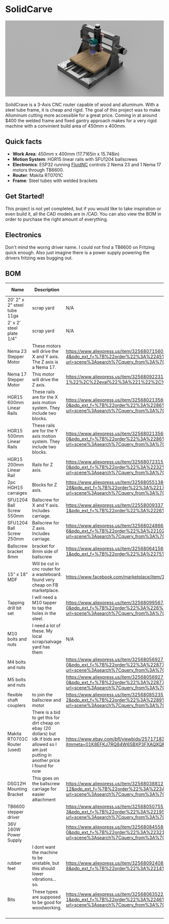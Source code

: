 # SolidCarve

![](https://github.com/eshaanmodi541/SolidCarve/blob/996ff6820cfa5047ebaaeb4d239864aec47d669c/CAD/CNC%20V1%20v3.png)

SolidCrave is a 3-Axis CNC router capable of wood and alluminum. With a steel tube frame, it is cheap and rigid. The goal of this project was to make Alluminum cutting more accessible for a great price. Coming in at around $400 the welded frame and fixed gantry approach makes for a very rigid machine with a convinient build area of 450mm x 400mm.

## Quick facts

* **Work Area**: 450mm x 400mm (17.7165in x 15.748in)
* **Motion System**: HGR15 linear rails with SFU1204 ballscrews
* **Electronics**: ESP32 running [FluidNC](https://github.com/bdring/FluidNC) controls 2 Nema 23 and 1 Nema 17 motors through TB6600.
* **Router**: Makita RT0701C
* **Frame**: Steel tubes with welded brackets

## Get Started!

This project is not yet completed, but if you would like to take inspiration or even build it, all the CAD models are in /CAD. You can also view the BOM in order to purchase the right amount of everything. 

## Electronics

Don't mind the worng driver name. I could not find a TB6600 on Fritzing quick enough. Also just imagine there is a power supply powering the drivers fritzing was bugging out.
![]()

## BOM

|Name                        |Description                                                                                                                                     |Link                                                                                                                                                                                                                                                                                                                                                                                                                                                                                                                                                                                                                                                                                                                                                     |Unit Price|Amount|Total |
|----------------------------|------------------------------------------------------------------------------------------------------------------------------------------------|---------------------------------------------------------------------------------------------------------------------------------------------------------------------------------------------------------------------------------------------------------------------------------------------------------------------------------------------------------------------------------------------------------------------------------------------------------------------------------------------------------------------------------------------------------------------------------------------------------------------------------------------------------------------------------------------------------------------------------------------------------|----------|------|------|
|20' 2" x 2" steel tube 11ga |scrap yard                                                                                                                                      |N/A                                                                                                                                                                                                                                                                                                                                                                                                                                                                                                                                                                                                                                                                                                                                                      |30        |1     |30    |
|2' x 2' steel plate 1/4"    |scrap yard                                                                                                                                      |N/A                                                                                                                                                                                                                                                                                                                                                                                                                                                                                                                                                                                                                                                                                                                                                      |15        |1     |15    |
|Nema 23 Stepper Motor       |These motors will drive the X and Y axis. The Z axis is a Nema 17.                                                                              |https://www.aliexpress.us/item/3256807156054385.html?spm=a2g0o.productlist.main.5.230f49JK49JKb5&algo_pvid=e405b600-67c0-404b-92b8-c12b775f8413&algo_exp_id=e405b600-67c0-404b-92b8-c12b775f8413-4&pdp_ext_f=%7B%22order%22%3A%2245%22%2C%22eval%22%3A%221%22%2C%22fromPage%22%3A%22search%22%7D&pdp_npi=6%40dis%21USD%2131.13%2123.33%21%21%2131.13%2123.33%21%402101fd6c17614235621012046e2751%2112000040341024266%21sea%21US%212885384607%21X%211%210%21n_tag%3A-29919%3Bd%3A7a2cc801%3Bm03_new_user%3A-29895%3BpisId%3A5000000190826415&curPageLogUid=1ZugifL4wLtP&utparam-url=scene%3Asearch%7Cquery_from%3A%7Cx_object_id%3A1005007342369137%7C_p_origin_prod%3A                                                                                   |23.33     |1     |23.33 |
|Nema 17 Stepper Motor       |This motor will drive the Z axis.                                                                                                               |https://www.aliexpress.us/item/3256809223184730.html?spm=a2g0o.productlist.main.16.73afKJUqKJUqEr&algo_pvid=9df6aeff-7932-46aa-b3da-1262762ab8a4&algo_exp_id=9df6aeff-7932-46aa-b3da-1262762ab8a4-15&pdp_ext_f=%7B%22order%22%3A%22-1%22%2C%22eval%22%3A%221%22%2C%22fromPage%22%3A%22search%22%7D&pdp_npi=6%40dis%21USD%2113.90%2113.20%21%21%2113.90%2113.20%21%402101d25f17614240842937816e5fed%2112000049010762722%21sea%21US%212885384607%21X%211%210%21n_tag%3A-29919%3Bd%3A7a2cc801%3Bm03_new_user%3A-29895&curPageLogUid=ZoDJaLagXyey&utparam-url=scene%3Asearch%7Cquery_from%3A%7Cx_object_id%3A1005009409499482%7C_p_origin_prod%3A                                                                                                            |13.2      |1     |13.2  |
|HGR15 600mm Linear Rails    |These rails are for the X axis motion system. They include two blocks.                                                                          |https://www.aliexpress.us/item/3256802135605944.html?spm=a2g0o.productlist.main.1.32642883iEcr8P&algo_pvid=551ac20b-b4fd-4346-8559-6b379feccfa0&algo_exp_id=551ac20b-b4fd-4346-8559-6b379feccfa0-0&pdp_ext_f=%7B%22order%22%3A%2286%22%2C%22eval%22%3A%221%22%2C%22fromPage%22%3A%22search%22%7D&pdp_npi=6%40dis%21USD%2169.99%2148.99%21%21%2169.99%2148.99%21%402101f4dc17614241852111655efd9f%2112000020076253720%21sea%21US%212885384607%21X%211%210%21n_tag%3A-29919%3Bd%3A7a2cc801%3Bm03_new_user%3A-29895&curPageLogUid=UzAIjEZK8Vem&utparam-url=scene%3Asearch%7Cquery_from%3A%7Cx_object_id%3A1005002321920696%7C_p_origin_prod%3A                                                                                                              |45.99     |1     |45.99 |
|HGR15 500mm Linear Rails    |These rails are for the Y axis motion system. They include two blocks.                                                                          |https://www.aliexpress.us/item/3256802135605944.html?spm=a2g0o.productlist.main.1.32642883iEcr8P&algo_pvid=551ac20b-b4fd-4346-8559-6b379feccfa0&algo_exp_id=551ac20b-b4fd-4346-8559-6b379feccfa0-0&pdp_ext_f=%7B%22order%22%3A%2286%22%2C%22eval%22%3A%221%22%2C%22fromPage%22%3A%22search%22%7D&pdp_npi=6%40dis%21USD%2169.99%2148.99%21%21%2169.99%2148.99%21%402101f4dc17614241852111655efd9f%2112000020076253720%21sea%21US%212885384607%21X%211%210%21n_tag%3A-29919%3Bd%3A7a2cc801%3Bm03_new_user%3A-29895&curPageLogUid=UzAIjEZK8Vem&utparam-url=scene%3Asearch%7Cquery_from%3A%7Cx_object_id%3A1005002321920696%7C_p_origin_prod%3A                                                                                                              |40        |1     |40    |
|HGR15 200mm Linear Rail     |Rails for Z axis.                                                                                                                               |https://www.aliexpress.us/item/3256807231570551.html?spm=a2g0o.productlist.main.1.3af1Ss8VSs8VZE&algo_pvid=c16633f9-0df3-4ee1-9045-fc043b156705&algo_exp_id=c16633f9-0df3-4ee1-9045-fc043b156705-0&pdp_ext_f=%7B%22order%22%3A%2232%22%2C%22eval%22%3A%221%22%2C%22fromPage%22%3A%22search%22%7D&pdp_npi=6%40dis%21USD%2113.29%215.49%21%21%2194.18%2138.90%21%402101c69b17614244798601278edbc1%2112000043245086672%21sea%21US%212885384607%21X%211%210%21n_tag%3A-29919%3Bd%3A7a2cc801%3Bm03_new_user%3A-29895%3BpisId%3A5000000190826415&curPageLogUid=YzeT7mCZ7kKl&utparam-url=scene%3Asearch%7Cquery_from%3A%7Cx_object_id%3A1005007417885303%7C_p_origin_prod%3A                                                                                    |5.49      |2     |10.98 |
|2pc HGH15 carraiges         |Blocks for Z axis.                                                                                                                              |https://www.aliexpress.us/item/3256805513804940.html?spm=a2g0o.productlist.main.31.5505jYw9jYw9de&algo_pvid=321bfa67-2f38-4018-91e9-e09a3223522b&algo_exp_id=321bfa67-2f38-4018-91e9-e09a3223522b-28&pdp_ext_f=%7B%22order%22%3A%2217%22%2C%22eval%22%3A%221%22%2C%22fromPage%22%3A%22search%22%7D&pdp_npi=6%40dis%21USD%219.89%215.93%21%21%2170.07%2142.04%21%402101ee6617614242870251394ea7c4%2112000034051157071%21sea%21US%212885384607%21X%211%210%21n_tag%3A-29919%3Bd%3A7a2cc801%3Bm03_new_user%3A-29895&curPageLogUid=KtT9E9kYgdcX&utparam-url=scene%3Asearch%7Cquery_from%3A%7Cx_object_id%3A1005005700119692%7C_p_origin_prod%3A                                                                                                              |5.93      |2     |11.86 |
|SFU1204 Ball Screw 550mm    |Ballscrew for X and Y axis. Includes carriage.                                                                                                  |https://www.aliexpress.us/item/2255800933770085.html?spm=a2g0o.productlist.main.2.2f55PKXbPKXbpc&algo_pvid=072fceac-d678-42d2-ad1a-494a9637eb7e&algo_exp_id=072fceac-d678-42d2-ad1a-494a9637eb7e-1&pdp_ext_f=%7B%22order%22%3A%2226%22%2C%22eval%22%3A%221%22%2C%22fromPage%22%3A%22search%22%7D&pdp_npi=6%40dis%21USD%2121.32%2115.99%21%21%2121.32%2115.99%21%40210328df17614245772582081e8d8d%2112000029163499694%21sea%21US%212885384607%21X%211%210%21n_tag%3A-29919%3Bd%3A7a2cc801%3Bm03_new_user%3A-29895&curPageLogUid=8jCOxQiP5AiG&utparam-url=scene%3Asearch%7Cquery_from%3A%7Cx_object_id%3A4001120084837%7C_p_origin_prod%3A                                                                                                                 |23.99     |2     |47.98 |
|SFU1204 Ball Screw 250mm    |Ballscrew for Z axis. Includes carriage.                                                                                                        |https://www.aliexpress.us/item/3256802486685399.html?spm=a2g0o.productlist.main.7.16cbfoaafoaaGZ&algo_pvid=c26ceaa0-5aee-4160-8e56-a98ccb4fc3b7&algo_exp_id=c26ceaa0-5aee-4160-8e56-a98ccb4fc3b7-6&pdp_ext_f=%7B%22order%22%3A%22102%22%2C%22eval%22%3A%221%22%2C%22fromPage%22%3A%22search%22%7D&pdp_npi=6%40dis%21USD%2112.71%218.26%21%21%2112.71%218.26%21%402101d83f17614246579328250ee642%2112000036673891875%21sea%21US%212885384607%21X%211%210%21n_tag%3A-29919%3Bd%3A7a2cc801%3Bm03_new_user%3A-29895&curPageLogUid=OST16f6T6tOh&utparam-url=scene%3Asearch%7Cquery_from%3A%7Cx_object_id%3A1005002673000151%7C_p_origin_prod%3A                                                                                                               |26.23     |1     |26.23 |
|Ballscrew bracket 8mm       |bracket for 8mm side of ballscrew                                                                                                               |https://www.aliexpress.us/item/3256806415698565.html?spm=a2g0o.productlist.main.2.7b53zUpezUpeXx&algo_pvid=06086790-254f-45b3-95ed-4b75f780570a&algo_exp_id=06086790-254f-45b3-95ed-4b75f780570a-1&pdp_ext_f=%7B%22order%22%3A%2275%22%2C%22eval%22%3A%221%22%2C%22fromPage%22%3A%22search%22%7D&pdp_npi=6%40dis%21USD%211.65%211.65%21%21%211.65%211.65%21%402101fd6c17614357423772453e26f4%2112000037788138131%21sea%21US%212885384607%21X%211%210%21n_tag%3A-29919%3Bd%3A7a2cc801%3Bm03_new_user%3A-29895&curPageLogUid=SNuCUD4H25bp&utparam-url=scene%3Asearch%7Cquery_from%3A%7Cx_object_id%3A1005006602013317%7C_p_origin_prod%3A                                                                                                                  |1.65      |3     |4.95  |
|15" x 18" MDF               |Will be cut in cnc router for a wasteboard. found very cheap on FB marketplace.                                                                 |https://www.facebook.com/marketplace/item/1571688714004802/?ref=search&referral_code=null&referral_story_type=post&tracking=browse_serp%3Aeb692f34-21ce-46a9-ada0-ddae626dfe8c                                                                                                                                                                                                                                                                                                                                                                                                                                                                                                                                                                           |1.5       |4.5   |6.75  |
|Tapping drill bit set       |I will need a M10 tapper to tap the holes in the steel.                                                                                         |https://www.aliexpress.us/item/3256809956746749.html?spm=a2g0o.productlist.main.1.4a90s8rIs8rIe6&algo_pvid=4dc19a08-78d6-47df-b4b7-0628c9353d3b&algo_exp_id=4dc19a08-78d6-47df-b4b7-0628c9353d3b-0&pdp_ext_f=%7B%22order%22%3A%226%22%2C%22eval%22%3A%221%22%2C%22fromPage%22%3A%22search%22%7D&pdp_npi=6%40dis%21USD%218.10%211.99%21%21%218.10%211.99%21%40210319b017614346518524918ea2b4%2112000051300260017%21sea%21US%212885384607%21X%211%210%21n_tag%3A-29919%3Bd%3A7a2cc801%3Bm03_new_user%3A-29895%3BpisId%3A5000000190826415&curPageLogUid=01nvyxRh9QR5&utparam-url=scene%3Asearch%7Cquery_from%3A%7Cx_object_id%3A1005010143061501%7C_p_origin_prod%3A                                                                                        |1.99      |1     |1.99  |
|M10 bolts and nuts          |I need a lot of these. My local scrap/salvage yard has them                                                                                     |N/A                                                                                                                                                                                                                                                                                                                                                                                                                                                                                                                                                                                                                                                                                                                                                      |5         |1     |5     |
|M4 bolts and nuts           |                                                                                                                                                |https://www.aliexpress.us/item/3256805692722422.html?spm=a2g0o.productlist.main.1.7e44SJXhSJXhom&algo_pvid=31f6e690-a240-4178-a614-45ce41931518&algo_exp_id=31f6e690-a240-4178-a614-45ce41931518-0&pdp_ext_f=%7B%22order%22%3A%228777%22%2C%22eval%22%3A%221%22%2C%22fromPage%22%3A%22search%22%7D&pdp_npi=6%40dis%21USD%212.17%211.92%21%21%212.17%211.92%21%402101e4c717615125693875141e2306%2112000034679037311%21sea%21US%212885384607%21X%211%210%21n_tag%3A-29919%3Bd%3A7a2cc801%3Bm03_new_user%3A-29895%3BpisId%3A5000000191253836&curPageLogUid=aVIkGEEZwtQU&utparam-url=scene%3Asearch%7Cquery_from%3A%7Cx_object_id%3A1005005879037174%7C_p_origin_prod%3A                                                                                     |1.99      |1     |1.99  |
|M5 bolts and nuts           |                                                                                                                                                |https://www.aliexpress.us/item/3256805692722422.html?spm=a2g0o.productlist.main.1.7e44SJXhSJXhom&algo_pvid=31f6e690-a240-4178-a614-45ce41931518&algo_exp_id=31f6e690-a240-4178-a614-45ce41931518-0&pdp_ext_f=%7B%22order%22%3A%228777%22%2C%22eval%22%3A%221%22%2C%22fromPage%22%3A%22search%22%7D&pdp_npi=6%40dis%21USD%212.17%211.92%21%21%212.17%211.92%21%402101e4c717615125693875141e2306%2112000034679037311%21sea%21US%212885384607%21X%211%210%21n_tag%3A-29919%3Bd%3A7a2cc801%3Bm03_new_user%3A-29895%3BpisId%3A5000000191253836&curPageLogUid=aVIkGEEZwtQU&utparam-url=scene%3Asearch%7Cquery_from%3A%7Cx_object_id%3A1005005879037174%7C_p_origin_prod%3A                                                                                     |1.74      |1     |1.74  |
|flexible shaft couplers     |to join the ballscrew and motor                                                                                                                 |https://www.aliexpress.us/item/3256808523574783.html?spm=a2g0o.productlist.main.3.34364AQH4AQHHR&algo_pvid=9a95b6a9-26af-4f88-8791-d68ad274ef1a&algo_exp_id=9a95b6a9-26af-4f88-8791-d68ad274ef1a-2&pdp_ext_f=%7B%22order%22%3A%2289%22%2C%22eval%22%3A%221%22%2C%22fromPage%22%3A%22search%22%7D&pdp_npi=6%40dis%21USD%2114.79%211.99%21%21%21104.82%2114.08%21%40210318a717614232486246837eef23%2112000046342938568%21sea%21US%212885384607%21X%211%210%21n_tag%3A-29919%3Bd%3A7a2cc801%3Bm03_new_user%3A-29895%3BpisId%3A5000000190826415&curPageLogUid=PxdiShzWzJE4&utparam-url=scene%3Asearch%7Cquery_from%3A%7Cx_object_id%3A1005008709889535%7C_p_origin_prod%3A                                                                                   |1.99      |1     |1.99  |
|Makita RT0701C Router (used)|There is a bid to get this for dirt cheap on ebay (20 dollars) but idk if bids are allowed so I am just putting in another price I found for now|https://www.ebay.com/bfl/viewbids/257171832182?item=257171832182&rt=nc&_trksid=p2349526.m145235.l2565,  https://www.ebay.com/itm/205675673835?itmmeta=01K8EFKJ7RQ84W6SBXP3FXAQXQ&hash=item2fe339b8eb:g:YDcAAeSw1w5ooQOu&itmprp=enc%3AAQAKAAAA4NHOg0D50eDiCdi%2FfP0r02vxDUjuFqSdUBpM19ojOi55CdLjhUGLBQO4a7N%2BtjMPwKFgiNGolN9KtKulDLkE6Y%2F%2BYoC8%2FMQvfJhbJU1FL%2FpZvFG7ysADOvYnH3%2FyLB9FW0HxqzFqMD8B%2FneX90RpFM87MsVdbGHv5Tz8wrSJa3hSYdveVDFYL%2FkJ3xWYu%2Fkt3KaeFx3AGshFfz3zhN1i8dlh0jnhVAIUXpyMj5V2qOWIYPNpvC4OHqDZChhF7988Jr3K0EflFGdw6kF26V3B7DwepYJsYdmG7gEtDxNGfO5N%7Ctkp%3ABFBMiqTOz8Nm                                                                                                                                                       |66.95     |1     |66.95 |
|DSG12H Mounting Bracket     |This goes on the ballscrew carriage for easier attachment                                                                                       |https://www.aliexpress.us/item/3256803881213391.html?spm=a2g0o.productlist.main.13.3811ssRpssRp34&algo_pvid=82a6addf-6c14-4924-a02e-c1dafc502978&algo_exp_id=82a6addf-6c14-4924-a02e-c1dafc502978-12&pdp_ext_f=%7B%22order%22%3A%2234%22%2C%22eval%22%3A%221%22%2C%22fromPage%22%3A%22search%22%7D&pdp_npi=6%40dis%21USD%216.49%210.99%21%21%216.49%210.99%21%4021030a6217614228524134911ebb37%2112000038255780244%21sea%21US%210%21ABX%211%210%21n_tag%3A-29910%3Bd%3A7a2cc801%3Bm03_new_user%3A-29895%3BpisId%3A5000000187461913&curPageLogUid=Qyuw3uaGjOx4&utparam-url=scene%3Asearch%7Cquery_from%3A%7Cx_object_id%3A1005004067528143%7C_p_origin_prod%3A                                                                                            |1.99      |1     |1.99  |
|TB6600 stepper driver       |                                                                                                                                                |https://www.aliexpress.us/item/3256805075535622.html?spm=a2g0o.productlist.main.4.bbc3TOgeTOgemw&aem_p4p_detail=202510260552193489894240222500003148588&algo_pvid=53faf676-7954-433a-9bd2-d2aef99c20c4&algo_exp_id=53faf676-7954-433a-9bd2-d2aef99c20c4-3&pdp_ext_f=%7B%22order%22%3A%22195%22%2C%22eval%22%3A%221%22%2C%22fromPage%22%3A%22search%22%7D&pdp_npi=6%40dis%21USD%217.65%214.21%21%21%2154.19%2129.80%21%402103128917614831391155086e6740%2112000032400237520%21sea%21US%212885384607%21X%211%210%21n_tag%3A-29919%3Bd%3A7a2cc801%3Bm03_new_user%3A-29895&curPageLogUid=XZGO8BDRe8Ft&utparam-url=scene%3Asearch%7Cquery_from%3A%7Cx_object_id%3A1005005261850374%7C_p_origin_prod%3A&search_p4p_id=202510260552193489894240222500003148588_1|4.21      |3     |12.63 |
|36V 160W Power Supply       |                                                                                                                                                |https://www.aliexpress.us/item/3256808455868424.html?spm=a2g0o.productlist.main.1.5d0fvqZ0vqZ0H7&algo_pvid=b74bfc16-ee21-47be-8381-61fae8999752&algo_exp_id=b74bfc16-ee21-47be-8381-61fae8999752-0&pdp_ext_f=%7B%22order%22%3A%22321%22%2C%22eval%22%3A%221%22%2C%22fromPage%22%3A%22search%22%7D&pdp_npi=6%40dis%21USD%2150.09%2116.75%21%21%21354.98%21118.66%21%402103180a17614835813072830e47a6%2112000046065773817%21sea%21US%212885384607%21X%211%210%21n_tag%3A-29919%3Bd%3A7a2cc801%3Bm03_new_user%3A-29895%3BpisId%3A5000000190826415&curPageLogUid=Cr5Sauv3igVC&utparam-url=scene%3Asearch%7Cquery_from%3A%7Cx_object_id%3A1005008642183176%7C_p_origin_prod%3A                                                                                |21.81     |1     |21.81 |
|rubber feet                 |I dont want the machine to be unstable, but this should lower vibrations... so.                                                                 |https://www.aliexpress.us/item/3256809240881639.html?spm=a2g0o.productlist.main.9.25e4GwYdGwYdMo&algo_pvid=78316061-2274-4f90-bc25-6f1ae998114f&algo_exp_id=78316061-2274-4f90-bc25-6f1ae998114f-8&pdp_ext_f=%7B%22order%22%3A%2214%22%2C%22eval%22%3A%221%22%2C%22fromPage%22%3A%22search%22%7D&pdp_npi=6%40dis%21USD%215.12%213.58%21%21%2136.19%2125.33%21%40210325a917615997779144272e6441%2112000049062009998%21sea%21US%212885384607%21X%211%210%21n_tag%3A-29919%3Bd%3A7a2cc801%3Bm03_new_user%3A-29895&curPageLogUid=zVoskvdx5RRE&utparam-url=scene%3Asearch%7Cquery_from%3A%7Cx_object_id%3A1005009427196391%7C_p_origin_prod%3A                                                                                                                |3.58      |1     |3.58  |
|Bits                        |These types are supposed to be good for woodworking.                                                                                            |https://www.aliexpress.us/item/3256806352232912.html?spm=a2g0o.productlist.main.2.6cd9XWRmXWRmAb&algo_pvid=800d4c14-3e8a-4f62-a8ed-0eda290c5e73&algo_exp_id=800d4c14-3e8a-4f62-a8ed-0eda290c5e73-1&pdp_ext_f=%7B%22order%22%3A%2246%22%2C%22eval%22%3A%221%22%2C%22fromPage%22%3A%22search%22%7D&pdp_npi=6%40dis%21USD%2123.19%213.79%21%21%21163.91%2126.84%21%402101e07217616785777566259e355f%2112000037578978515%21sea%21US%212885384607%21X%211%210%21n_tag%3A-29919%3Bd%3A7a2cc801%3Bm03_new_user%3A-29895%3BpisId%3A5000000190826415&curPageLogUid=LYyQ2FmpAjRj&utparam-url=scene%3Asearch%7Cquery_from%3A%7Cx_object_id%3A1005006538547664%7C_p_origin_prod%3A                                                                                   |3.79      |1     |3.79  |
|                            |                                                                                                                                                |                                                                                                                                                                                                                                                                                                                                                                                                                                                                                                                                                                                                                                                                                                                                                         |          |      |399.73|
